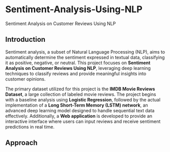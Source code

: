 # Sentiment-Analysis-Using-NLP
Sentiment Analysis on Customer Reviews Using NLP

## Introduction
  Sentiment analysis, a subset of Natural Language Processing (NLP), aims to automatically determine the sentiment expressed in textual data, classifying it as positive, negative, or neutral. This project focuses    on **Sentiment Analysis on Customer Reviews Using NLP**, leveraging deep learning techniques to classify reviews and provide meaningful insights into customer opinions.

  The primary dataset utilized for this project is the **IMDB Movie Reviews Dataset**, a large collection of labeled movie reviews. The project begins with a baseline analysis using **Logistic Regression**,          followed by the actual implementation of a **Long Short-Term Memory (LSTM) network**, an advanced deep learning model designed to handle sequential text data effectively. Additionally, a **Web application** is developed to provide an interactive interface where users can input reviews and receive sentiment predictions in real time.

## Approach
  
